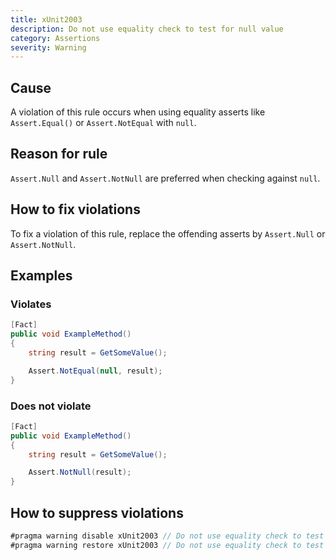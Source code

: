 ```yaml
---
title: xUnit2003
description: Do not use equality check to test for null value
category: Assertions
severity: Warning
---
```


## Cause

A violation of this rule occurs when using equality asserts like `Assert.Equal()` or `Assert.NotEqual` with `null`.

## Reason for rule

`Assert.Null` and `Assert.NotNull` are preferred when checking against `null`.

## How to fix violations

To fix a violation of this rule, replace the offending asserts by `Assert.Null` or `Assert.NotNull`.

## Examples

### Violates

```csharp
[Fact]
public void ExampleMethod()
{
    string result = GetSomeValue();

    Assert.NotEqual(null, result);
}
```

### Does not violate

```csharp
[Fact]
public void ExampleMethod()
{
    string result = GetSomeValue();

    Assert.NotNull(result);
}
```

## How to suppress violations

```csharp
#pragma warning disable xUnit2003 // Do not use equality check to test for null value
#pragma warning restore xUnit2003 // Do not use equality check to test for null value
```
